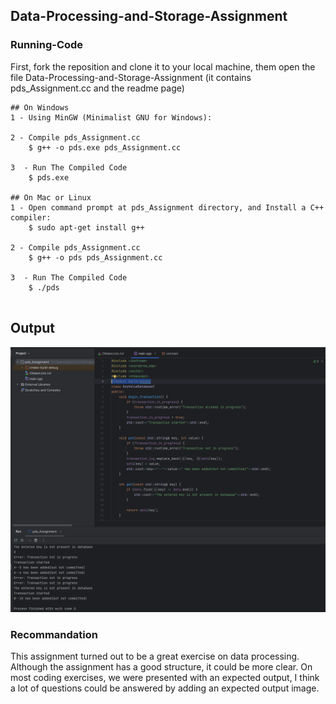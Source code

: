 ## Data-Processing-and-Storage-Assignment

### Running-Code
First, fork the reposition and clone it to your local machine, them open the file Data-Processing-and-Storage-Assignment (it contains pds_Assignment.cc and the readme page) 

```shell
## On Windows
1 - Using MinGW (Minimalist GNU for Windows):

2 - Compile pds_Assignment.cc
    $ g++ -o pds.exe pds_Assignment.cc

3  - Run The Compiled Code
    $ pds.exe

## On Mac or Linux
1 - Open command prompt at pds_Assignment directory, and Install a C++ compiler:
    $ sudo apt-get install g++

2 - Compile pds_Assignment.cc
    $ g++ -o pds pds_Assignment.cc

3  - Run The Compiled Code
    $ ./pds 
    
```

## Output
![output screenshot](pds.png)

### Recommandation
This assignment turned out to be a great exercise on data processing. Although the assignment has a good structure, it could be more clear. On most coding exercises, we were presented with an expected output, I think a lot of questions could be answered by adding an expected output image.



